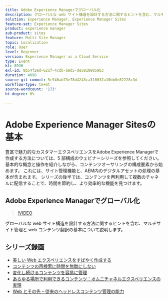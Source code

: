 ```yaml
---
title: Adobe Experience Managerでグローバル化
description: グローバルな web サイト構造を設計する方法に関するヒントを含む、マルチサイト管理と web コンテンツ翻訳の基本について説明します。
solution: Experience Manager, Experience Manager Sites
feature-set: Experience Manager Sites
product: experience manager
sub-product: sites
feature: Multi Site Manager
topic: Localization
role: User
level: Beginner
version: Experience Manager as a Cloud Service
type: Event
kt: 8936
exl-id: 8b54f2ed-621f-4cdb-a8d5-de58108059b3
duration: 4098
source-git-commit: 5c946ab73e78d4243ca310032a10bb8e82228c3d
workflow-type: tm+mt
source-wordcount: '173'
ht-degree: 0%

---
```


# Adobe Experience Manager Sitesの基本

豊富で魅力的なカスタマーエクスペリエンスをAdobe Experience Managerで作成する方法については、5 部構成のウェビナーシリーズを参照してください。 基本的な概念と操作を紹介しながら、コンテンツオーサリングの構成要素から始めます。 これには、サイト管理機能と、AEM内のデジタルアセットの処理の基本が含まれます。 シリーズの後半では、コンテンツを再利用して複数のチャネルに配信することで、時間を節約し、より効率的な機能を見つけます。

## Adobe Experience Managerでグローバル化

>[!VIDEO](https://video.tv.adobe.com/v/336981/?quality=12&learn=on&hidetitle=true)

グローバルな web サイト構造を設計する方法に関するヒントを含む、マルチサイト管理と web コンテンツ翻訳の基本について説明します。

## シリーズ録画

* [美しい Web エクスペリエンスをすばやく作成する](authoring-fundamentals.md)
* [コンテンツの再検索に時間を無駄にしない](media-library-administration.md)
* [変化し続けるコンテンツを容易に管理](collaboration-tools.md)
* [あらゆる場所で利用できるコンテンツ：オムニチャネルエクスペリエンスの実現](omnichannel-experiences.md)
* [Web とその先 – 従来のヘッドレスコンテンツ管理の能力](traditional-headless-content-management.md)
